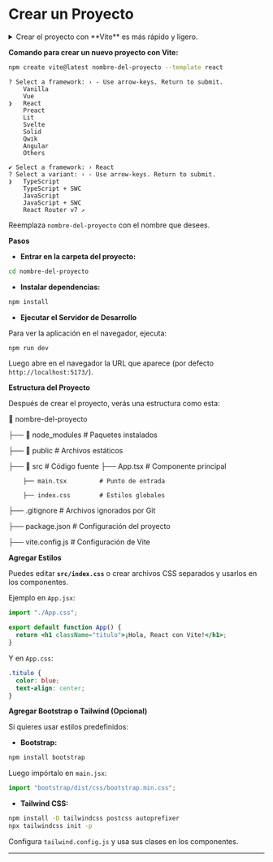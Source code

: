 
# Crear un Proyecto

<details>
<summary>Crear el proyecto con **Vite** es más rápido y ligero.</summary>
<b>¿Por qué utilizamos Vite para trabajar con React</b> 

Vite es una herramienta de construcción moderna que ofrece varias ventajas sobre otras soluciones como Create React App (CRA). Porque

1. **🚀 Inicio ultrarrápido**  
   - Usa **ES Modules** para cargar solo los archivos necesarios, lo que hace que el desarrollo sea mucho más rápido.
2. **⚡ Hot Module Replacement (HMR) instantáneo**  
   - Los cambios en el código se reflejan casi **al instante**, sin necesidad de recargar toda la aplicación.
3. **📦 Compilación más rápida**  
   - Utiliza **esbuild**, un compilador escrito en Go que es mucho más rápido que Webpack.
4. **🛠️ Configuración simplificada**  
   - Con pocos comandos tienes un entorno listo para React con TypeScript sin configuración extra.
5. **🔌 Soporte para múltiples frameworks**  
   - Vite no solo funciona con React, sino también con Vue, Svelte y otros frameworks modernos.

### **Referencias oficiales 📚**
🔗 **Vite**: [https://vitejs.dev/](https://vitejs.dev/)  
</details>


**Comando para crear un nuevo proyecto con Vite:**

```sh
npm create vite@latest nombre-del-proyecto --template react
````

```
? Select a framework: › - Use arrow-keys. Return to submit.
    Vanilla
    Vue
❯   React
    Preact
    Lit
    Svelte
    Solid
    Qwik
    Angular
    Others

✔ Select a framework: › React
? Select a variant: › - Use arrow-keys. Return to submit.
❯   TypeScript
    TypeScript + SWC
    JavaScript
    JavaScript + SWC
    React Router v7 ↗
```

Reemplaza `nombre-del-proyecto` con el nombre que desees.

**Pasos**

- **Entrar en la carpeta del proyecto:**

```sh
cd nombre-del-proyecto
```

- **Instalar dependencias:**

```sh
npm install
```

- **Ejecutar el Servidor de Desarrollo**

Para ver la aplicación en el navegador, ejecuta:

```sh
npm run dev
```

Luego abre en el navegador la URL que aparece (por defecto `http://localhost:5173/`).

**Estructura del Proyecto**

Después de crear el proyecto, verás una estructura como esta:

📂 nombre-del-proyecto

 ├── 📂 node_modules      # Paquetes instalados

 ├── 📂 public            # Archivos estáticos

 ├── 📂 src               # Código fuente
        ├── App.tsx          # Componente principal

        ├── main.tsx         # Punto de entrada

        ├── index.css        # Estilos globales

 ├── .gitignore           # Archivos ignorados por Git

 ├── package.json         # Configuración del proyecto

 ├── vite.config.js       # Configuración de Vite

**Agregar Estilos**

Puedes editar **`src/index.css`** o crear archivos CSS separados y usarlos en los componentes.

Ejemplo en `App.jsx`:

```jsx
import "./App.css";

export default function App() {
  return <h1 className="titulo">¡Hola, React con Vite!</h1>;
}
```

Y en `App.css`:

```css
.titulo {
  color: blue;
  text-align: center;
}
```

**Agregar Bootstrap o Tailwind (Opcional)**

Si quieres usar estilos predefinidos:

- **Bootstrap:**

```sh
npm install bootstrap
```

Luego impórtalo en `main.jsx`:

```jsx
import "bootstrap/dist/css/bootstrap.min.css";
```

- **Tailwind CSS:**  

```sh
npm install -D tailwindcss postcss autoprefixer
npx tailwindcss init -p
```

Configura `tailwind.config.js` y usa sus clases en los componentes.

---
